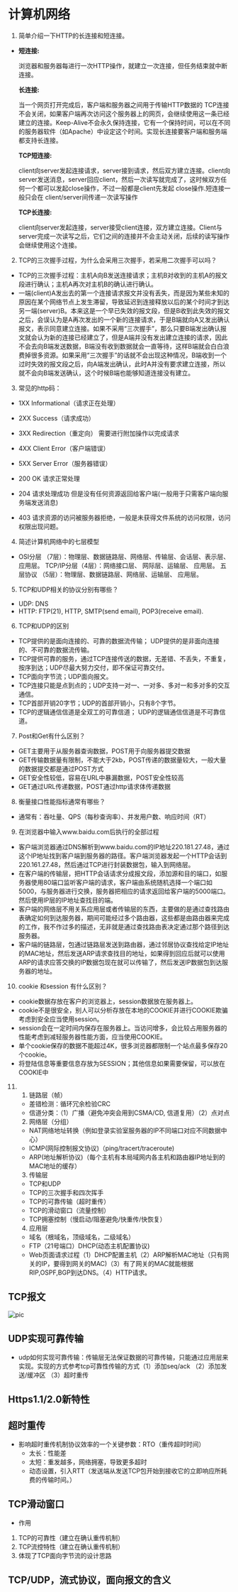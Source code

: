 # 计算机网络

1. 简单介绍一下HTTP的长连接和短连接。

* **短连接:**

  浏览器和服务器每进行一次HTTP操作，就建立一次连接，但任务结束就中断连接。

  **长连接:**

  当一个网页打开完成后，客户端和服务器之间用于传输HTTP数据的 TCP连接不会关闭，如果客户端再次访问这个服务器上的网页，会继续使用这一条已经建立的连接。Keep-Alive不会永久保持连接，它有一个保持时间，可以在不同的服务器软件（如Apache）中设定这个时间。实现长连接要客户端和服务端都支持长连接。

  **TCP短连接:**

  client向server发起连接请求，server接到请求，然后双方建立连接。client向server发送消息，server回应client，然后一次读写就完成了，这时候双方任何一个都可以发起close操作，不过一般都是client先发起 close操作.短连接一般只会在 client/server间传递一次读写操作

   **TCP长连接:**

  client向server发起连接，server接受client连接，双方建立连接。Client与server完成一次读写之后，它们之间的连接并不会主动关闭，后续的读写操作会继续使用这个连接。

2. TCP的三次握手过程，为什么会采用三次握手，若采用二次握手可以吗？

* TCP的三次握手过程：主机A向B发送连接请求；主机B对收到的主机A的报文段进行确认；主机A再次对主机B的确认进行确认。
* 一端(client)A发出去的第一个连接请求报文并没有丢失，而是因为某些未知的原因在某个网络节点上发生滞留，导致延迟到连接释放以后的某个时间才到达另一端(server)B。本来这是一个早已失效的报文段，但是B收到此失效的报文之后，会误认为是A再次发出的一个新的连接请求，于是B端就向A又发出确认报文，表示同意建立连接。如果不采用“三次握手”，那么只要B端发出确认报文就会认为新的连接已经建立了，但是A端并没有发出建立连接的请求，因此不会去向B端发送数据，B端没有收到数据就会一直等待，这样B端就会白白浪费掉很多资源。如果采用“三次握手”的话就不会出现这种情况，B端收到一个过时失效的报文段之后，向A端发出确认，此时A并没有要求建立连接，所以就不会向B端发送确认，这个时候B端也能够知道连接没有建立。

3. 常见的http码：

* 1XX Informational（请求正在处理）
* 2XX Success（请求成功）
* 3XX Redirection（重定向） 需要进行附加操作以完成请求
* 4XX Client Error（客户端错误）

* 5XX Server Error（服务器错误）
* 200 OK 请求正常处理
* 204 请求处理成功 但是没有任何资源返回给客户端(一般用于只需客户端向服务端发送消息)
* 403 请求资源的访问被服务器拒绝，一般是未获得文件系统的访问权限，访问权限出现问题。

4. 简述计算机网络中的七层模型

* OSI分层   （7层）：物理层、数据链路层、网络层、传输层、会话层、表示层、应用层。
  TCP/IP分层（4层）：网络接口层、       网际层、运输层、              应用层。
  五层协议   （5层）：物理层、数据链路层、网络层、运输层、              应用层。

5. TCP和UDP相关的协议分别有哪些？

* UDP: DNS
* HTTP: FTP(21), HTTP, SMTP(send email), POP3(receive email).

6. TCP和UDP的区别

* TCP提供的是面向连接的、可靠的数据流传输；  UDP提供的是非面向连接的、不可靠的数据流传输。
* TCP提供可靠的服务，通过TCP连接传送的数据，无差错、不丢失，不重复，按序到达；UDP尽最大努力交付，即不保证可靠交付。
* TCP面向字节流；UDP面向报文。
* TCP连接只能是点到点的；UDP支持一对一、一对多、多对一和多对多的交互通信。
* TCP首部开销20字节；UDP的首部开销小，只有8个字节。
* TCP的逻辑通信信道是全双工的可靠信道； UDP的逻辑通信信道是不可靠信道。

7. Post和Get有什么区别？

* GET主要用于从服务器查询数据，POST用于向服务器提交数据
*  GET传输数据量有限制，不能大于2kb，POST传递的数据量较大，一般大量的数据提交都是通过POST方式
* GET安全性较低，容易在URL中暴漏数据，POST安全性较高
* GET通过URL传递数据，POST通过http请求体传递数据

8. 衡量接口性能指标通常有哪些？

* 通常有：吞吐量、QPS（每秒查询率）、并发用户数、响应时间（RT）

9. 在浏览器中输入www.baidu.com后执行的全部过程

* 客户端浏览器通过DNS解析到www.baidu.com的IP地址220.181.27.48，通过这个IP地址找到客户端到服务器的路径。客户端浏览器发起一个HTTP会话到220.161.27.48，然后通过TCP进行封装数据包，输入到网络层。
* 在客户端的传输层，把HTTP会话请求分成报文段，添加源和目的端口，如服务器使用80端口监听客户端的请求，客户端由系统随机选择一个端口如5000，与服务器进行交换，服务器把相应的请求返回给客户端的5000端口。然后使用IP层的IP地址查找目的端。
* 客户端的网络层不用关系应用层或者传输层的东西，主要做的是通过查找路由表确定如何到达服务器，期间可能经过多个路由器，这些都是由路由器来完成的工作，我不作过多的描述，无非就是通过查找路由表决定通过那个路径到达服务器。
* 客户端的链路层，包通过链路层发送到路由器，通过邻居协议查找给定IP地址的MAC地址，然后发送ARP请求查找目的地址，如果得到回应后就可以使用ARP的请求应答交换的IP数据包现在就可以传输了，然后发送IP数据包到达服务器的地址。

10. cookie 和session 有什么区别？

* cookie数据存放在客户的浏览器上，session数据放在服务器上。
* cookie不是很安全，别人可以分析存放在本地的COOKIE并进行COOKIE欺骗考虑到安全应当使用session。
* session会在一定时间内保存在服务器上。当访问增多，会比较占用服务器的性能考虑到减轻服务器性能方面，应当使用COOKIE。
* 单个cookie保存的数据不能超过4K，很多浏览器都限制一个站点最多保存20个cookie。
* 将登陆信息等重要信息存放为SESSION；其他信息如果需要保留，可以放在COOKIE中

11. 
    1. 链路层（帧）
    * 差错检测：循环冗余检验CRC
    * 信道分类：（1）广播（避免冲突会用到CSMA/CD, 信道复用）（2）点对点
    2. 网络层（分组）
    * NAT网络地址转换（例如登录实验室服务器的IP不同端口对应不同数据中心）
    * ICMP(网际控制报文协议)（ping/tracert/traceroute)
    * ARP(地址解析协议)（每个主机有本局域网内各主机和路由器IP地址到的MAC地址的缓存）
    3. 传输层
    * TCP和UDP
    * TCP的三次握手和四次挥手
    * TCP的可靠传输（超时重传）
    * TCP的滑动窗口（流量控制）
    * TCP拥塞控制（慢启动/阻塞避免/快重传/快恢复）
    4. 应用层
    * 域名（根域名，顶级域名，二级域名）
    * FTP（21号端口）DHCP(动态主机配置协议)
    * Web页面请求过程（1）DHCP配置主机（2）ARP解析MAC地址（只有网关的IP，要得到网关的MAC)（3）有了网关的MAC就能根据RIP,OSPF,BGP到达DNS。（4）HTTP请求。

## TCP报文

![pic](C:\Users\bravolu\Desktop\bravolu\tcp.jpg)

## UDP实现可靠传输

* udp如何实现可靠传输：传输层无法保证数据的可靠传输，只能通过应用层来实现。实现的方式参考tcp可靠性传输的方式（1）添加seq/ack （2）添加发送/缓冲区 （3）超时重传

## Https1.1/2.0新特性

## 超时重传

* 影响超时重传机制协议效率的一个关键参数：RTO（重传超时时间）
  * 太长：性能差
  * 太短：重发越多，网络拥塞，导致更多超时
  * 动态设置，引入RTT（发送端从发送TCP包开始到接收它的立即响应所耗费的传输时间。）

## TCP滑动窗口

* 作用

1. TCP的可靠性（建立在确认重传机制）
2. TCP流控特性（建立在确认重传机制）
3. 体现了TCP面向字节流的设计思路

## TCP/UDP，流式协议，面向报文的含义



